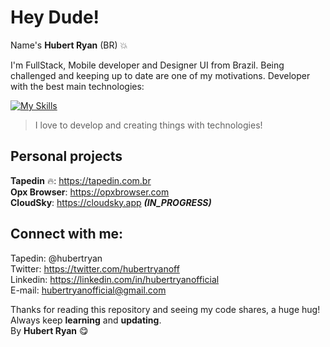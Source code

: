 # Hey Dude!

Name's **Hubert Ryan** (BR) 💥

I'm FullStack, Mobile developer and Designer UI from Brazil. Being challenged and keeping up to date are one of my motivations. Developer with the best main technologies:

[![My Skills](https://skills.thijs.gg/icons?i=js,ts,py,html,css,git,mongodb,firebase,gcp,nodejs,react,nextjs,prisma,tailwind,graphql,figma,xd)](https://skills.thijs.gg)

> I love to develop and creating things with technologies!

## Personal projects

**Tapedin** 🔥: https://tapedin.com.br </br>
**Opx Browser**: https://opxbrowser.com </br>
**CloudSky**: https://cloudsky.app ***(IN_PROGRESS)***

## Connect with me:

Tapedin: @hubertryan </br>
Twitter: https://twitter.com/hubertryanoff </br>
Linkedin: https://linkedin.com/in/hubertryanofficial </br>
E-mail: hubertryanofficial@gmail.com </br>

Thanks for reading this repository and seeing my code shares, a huge hug!
Always keep **learning** and **updating**.</br>
By **Hubert Ryan** 😋
